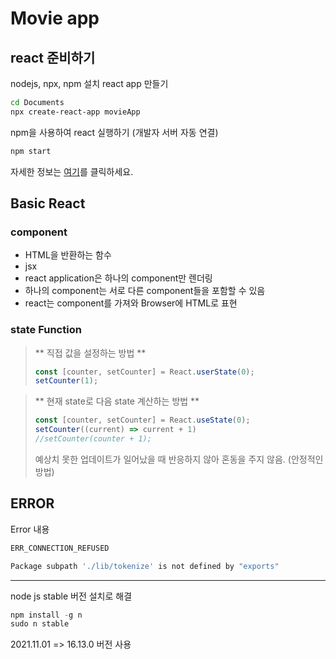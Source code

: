 # Movie app

## react 준비하기
nodejs,  npx, npm 설치
react app 만들기


```sh
cd Documents
npx create-react-app movieApp
```


npm을 사용하여 react 실행하기 (개발자 서버 자동 연결)


``` sh
npm start
```


자세한 정보는 [여기](https://github.com/facebook/create-react-app "facebook 깃허브")를 클릭하세요.


## Basic React
### component
- HTML을 반환하는 함수
- jsx
- react application은 하나의 component만 렌더링
- 하나의 component는 서로 다른 component들을 포함할 수 있음
- react는 component를 가져와 Browser에 HTML로 표현


### state Function

> ** 직접 값을 설정하는 방법 **
>
>
> ```jsx
> const [counter, setCounter] = React.userState(0);
> setCounter(1);
> ```
>
>


> ** 현재 state로 다음 state 계산하는 방법 **
>
>
> ``` jsx
> const [counter, setCounter] = React.useState(0);
> setCounter((current) => current + 1)
> //setCounter(counter + 1);
> ```
>
>
> 예상치 못한 업데이트가 일어났을 때 반응하지 않아 혼동을 주지 않음. (안정적인 방법)




## ERROR

Error 내용
```sh
ERR_CONNECTION_REFUSED

Package subpath './lib/tokenize' is not defined by "exports"
```

  
***   
node js stable 버전 설치로 해결 


```js
npm install -g n
sudo n stable
```


2021.11.01 => 16.13.0 버전 사용
